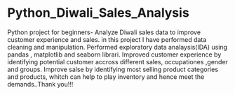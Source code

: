 # Python_Diwali_Sales_Analysis
Python project for beginners- Analyze Diwali sales data to improve customer experience and sales.
in this project I have performed data cleaning and manipulation.
Performed exploratory data analaysis(IDA) using pandas , matplotlib and seaborn librari.
Improved customer experience by identifying potential customer accross different sales,
occupationes ,gender and groups.
Improve salse by identifying most selling product categories and products,
whitch can help to play inventory and hence meet the demands..Thank you!!!


